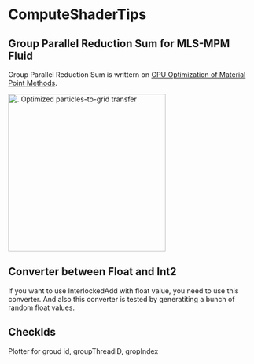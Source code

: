 # ComputeShaderTips

## Group Parallel Reduction Sum for MLS-MPM Fluid

Group Parallel Reduction Sum is writtern on [GPU Optimization of Material Point Methods](https://pages.cs.wisc.edu/~sifakis/papers/GPU_MPM.pdf).

<img src="https://user-images.githubusercontent.com/5733604/153383972-1ef1f4c5-86f4-42aa-ae85-7f280d8feebe.png" width="320px" title = "Optimized particles-to-grid transfer" alt=". Optimized particles-to-grid transfer">


## Converter between Float and Int2

If you want to use InterlockedAdd with float value, you need to use this converter. 
And also this converter is tested by generatiting a bunch of random float values.


## CheckIds

Plotter for groud id, groupThreadID, gropIndex
